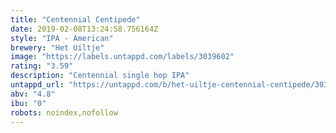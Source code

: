 ```yaml
---
title: "Centennial Centipede"
date: 2019-02-08T13:24:58.756164Z
style: "IPA - American"
brewery: "Het Uiltje"
image: "https://labels.untappd.com/labels/3039602"
rating: "3.59"
description: "Centennial single hop IPA"
untappd_url: "https://untappd.com/b/het-uiltje-centennial-centipede/3039602"
abv: "4.8"
ibu: "0"
robots: noindex,nofollow
---
```

